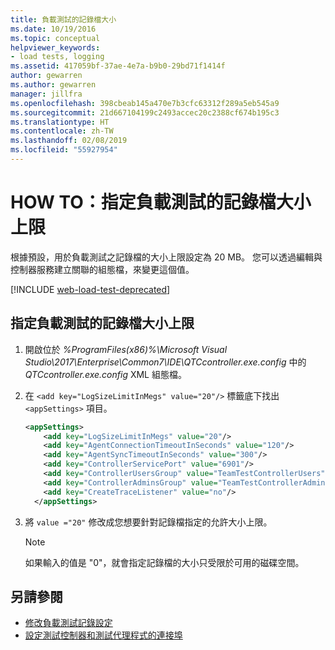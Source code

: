```yaml
---
title: 負載測試的記錄檔大小
ms.date: 10/19/2016
ms.topic: conceptual
helpviewer_keywords:
- load tests, logging
ms.assetid: 417059bf-37ae-4e7a-b9b0-29bd71f1414f
author: gewarren
ms.author: gewarren
manager: jillfra
ms.openlocfilehash: 398cbeab145a470e7b3cfc63312f289a5eb545a9
ms.sourcegitcommit: 21d667104199c2493accec20c2388cf674b195c3
ms.translationtype: HT
ms.contentlocale: zh-TW
ms.lasthandoff: 02/08/2019
ms.locfileid: "55927954"
---
```

# <a name="how-to-specify-the-maximum-size-for-the-log-file-for-load-tests"></a>HOW TO：指定負載測試的記錄檔大小上限

根據預設，用於負載測試之記錄檔的大小上限設定為 20 MB。 您可以透過編輯與控制器服務建立關聯的組態檔，來變更這個值。

[!INCLUDE [web-load-test-deprecated](includes/web-load-test-deprecated.md)]

## <a name="specify-the-maximum-log-file-size-for-load-test"></a>指定負載測試的記錄檔大小上限

1.  開啟位於 *%ProgramFiles(x86)%\Microsoft Visual Studio\2017\Enterprise\Common7\IDE\QTCcontroller.exe.config* 中的 *QTCcontroller.exe.config* XML 組態檔。

2.  在 `<add key="LogSizeLimitInMegs" value="20"/>` 標籤底下找出 `<appSettings>` 項目。

    ```xml
    <appSettings>
        <add key="LogSizeLimitInMegs" value="20"/>
        <add key="AgentConnectionTimeoutInSeconds" value="120"/>
        <add key="AgentSyncTimeoutInSeconds" value="300"/>
        <add key="ControllerServicePort" value="6901"/>
        <add key="ControllerUsersGroup" value="TeamTestControllerUsers"/>
        <add key="ControllerAdminsGroup" value="TeamTestControllerAdmins"/>
        <add key="CreateTraceListener" value="no"/>
      </appSettings>
    ```

3.  將 `value ="20"` 修改成您想要針對記錄檔指定的允許大小上限。

    > [!NOTE]
    > 如果輸入的值是 "0"，就會指定記錄檔的大小只受限於可用的磁碟空間。

## <a name="see-also"></a>另請參閱

- [修改負載測試記錄設定](../test/modify-load-test-logging-settings.md)
- [設定測試控制器和測試代理程式的連接埠](../test/configure-ports-for-test-controllers-and-test-agents.md)